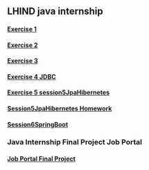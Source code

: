 ## LHIND java internship

#### [Exercise 1](https://github.com/BTabaku/lhind-java-internship/tree/main/session1Corejava)

#### [Exercise 2](https://github.com/BTabaku/lhind-java-internship/tree/main/session2Maven)

#### [Exercise 3](https://github.com/BTabaku/lhind-java-internship/tree/main/session3SQL)

#### [Exercise 4 JDBC](https://github.com/BTabaku/lhind-java-internship/tree/main/session4JDBC)

#### [Exercise 5 session5JpaHibernetes](https://github.com/BTabaku/lhind-java-internship/tree/main/session5JpaHibernetes)

#### [Session5JpaHibernetes Homework](https://github.com/BTabaku/lhind-java-internship/tree/main/session5JpaHibernetesHW)

#### [Session6SpringBoot](https://github.com/BTabaku/lhind-java-internship/tree/main/session6SpringBoot)


### Java Internship Final Project Job Portal
#### [Job Portal Final Project]([https://github.com/BTabaku/lhind-java-internship/tree/main/session6SpringBoot](https://github.com/BTabaku/lhind-java-internship/tree/setting-up-fnal-project/internshipfinalproject))
